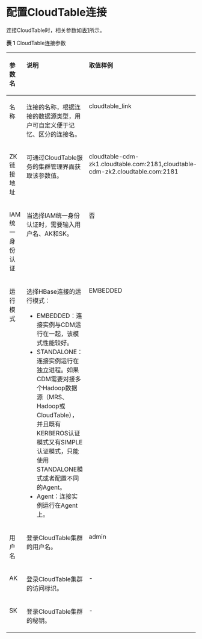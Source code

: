 # 配置CloudTable连接<a name="dayu_01_0027"></a>

连接CloudTable时，相关参数如[表1](#zh-cn_topic_0108275355_table34037531171418)所示。

**表 1**  CloudTable连接参数

<a name="zh-cn_topic_0108275355_table34037531171418"></a>
<table><thead align="left"><tr id="zh-cn_topic_0108275355_row56630393171418"><th class="cellrowborder" valign="top" width="17.5%" id="mcps1.2.4.1.1"><p id="zh-cn_topic_0108275355_p23659124171418"><a name="zh-cn_topic_0108275355_p23659124171418"></a><a name="zh-cn_topic_0108275355_p23659124171418"></a>参数名</p>
</th>
<th class="cellrowborder" valign="top" width="61.650000000000006%" id="mcps1.2.4.1.2"><p id="zh-cn_topic_0108275355_p37340867171418"><a name="zh-cn_topic_0108275355_p37340867171418"></a><a name="zh-cn_topic_0108275355_p37340867171418"></a>说明</p>
</th>
<th class="cellrowborder" valign="top" width="20.849999999999998%" id="mcps1.2.4.1.3"><p id="zh-cn_topic_0108275355_p4711375171418"><a name="zh-cn_topic_0108275355_p4711375171418"></a><a name="zh-cn_topic_0108275355_p4711375171418"></a>取值样例</p>
</th>
</tr>
</thead>
<tbody><tr id="zh-cn_topic_0108275355_row46077055171418"><td class="cellrowborder" valign="top" width="17.5%" headers="mcps1.2.4.1.1 "><p id="zh-cn_topic_0108275355_p41253947171418"><a name="zh-cn_topic_0108275355_p41253947171418"></a><a name="zh-cn_topic_0108275355_p41253947171418"></a>名称</p>
</td>
<td class="cellrowborder" valign="top" width="61.650000000000006%" headers="mcps1.2.4.1.2 "><p id="zh-cn_topic_0108275355_p1369564463813"><a name="zh-cn_topic_0108275355_p1369564463813"></a><a name="zh-cn_topic_0108275355_p1369564463813"></a>连接的名称，根据连接的数据源类型，用户可自定义便于记忆、区分的连接名。</p>
</td>
<td class="cellrowborder" valign="top" width="20.849999999999998%" headers="mcps1.2.4.1.3 "><p id="zh-cn_topic_0108275355_p42147213114142"><a name="zh-cn_topic_0108275355_p42147213114142"></a><a name="zh-cn_topic_0108275355_p42147213114142"></a>cloudtable_link</p>
</td>
</tr>
<tr id="zh-cn_topic_0108275355_row19710159171418"><td class="cellrowborder" valign="top" width="17.5%" headers="mcps1.2.4.1.1 "><p id="zh-cn_topic_0108275355_p62657656114131"><a name="zh-cn_topic_0108275355_p62657656114131"></a><a name="zh-cn_topic_0108275355_p62657656114131"></a>ZK链接地址</p>
</td>
<td class="cellrowborder" valign="top" width="61.650000000000006%" headers="mcps1.2.4.1.2 "><p id="zh-cn_topic_0108275355_p31524870114139"><a name="zh-cn_topic_0108275355_p31524870114139"></a><a name="zh-cn_topic_0108275355_p31524870114139"></a>可通过CloudTable服务的集群管理界面获取该参数值。</p>
</td>
<td class="cellrowborder" valign="top" width="20.849999999999998%" headers="mcps1.2.4.1.3 "><p id="zh-cn_topic_0108275355_p4536548114142"><a name="zh-cn_topic_0108275355_p4536548114142"></a><a name="zh-cn_topic_0108275355_p4536548114142"></a>cloudtable-cdm-zk1.cloudtable.com:2181,cloudtable-cdm-zk2.cloudtable.com:2181</p>
</td>
</tr>
<tr id="zh-cn_topic_0108275355_row7494172615386"><td class="cellrowborder" valign="top" width="17.5%" headers="mcps1.2.4.1.1 "><p id="zh-cn_topic_0108275355_p14496102663811"><a name="zh-cn_topic_0108275355_p14496102663811"></a><a name="zh-cn_topic_0108275355_p14496102663811"></a>IAM统一身份认证</p>
</td>
<td class="cellrowborder" valign="top" width="61.650000000000006%" headers="mcps1.2.4.1.2 "><p id="zh-cn_topic_0108275355_p1849619268381"><a name="zh-cn_topic_0108275355_p1849619268381"></a><a name="zh-cn_topic_0108275355_p1849619268381"></a>当选择IAM统一身份认证时，需要输入用户名、AK和SK。</p>
</td>
<td class="cellrowborder" valign="top" width="20.849999999999998%" headers="mcps1.2.4.1.3 "><p id="zh-cn_topic_0108275355_p12496926183816"><a name="zh-cn_topic_0108275355_p12496926183816"></a><a name="zh-cn_topic_0108275355_p12496926183816"></a>否</p>
</td>
</tr>
<tr id="zh-cn_topic_0108275355_row111582914398"><td class="cellrowborder" valign="top" width="17.5%" headers="mcps1.2.4.1.1 "><p id="zh-cn_topic_0108275355_p1115815917397"><a name="zh-cn_topic_0108275355_p1115815917397"></a><a name="zh-cn_topic_0108275355_p1115815917397"></a>运行模式</p>
</td>
<td class="cellrowborder" valign="top" width="61.650000000000006%" headers="mcps1.2.4.1.2 "><p id="zh-cn_topic_0108275355_p357864774616"><a name="zh-cn_topic_0108275355_p357864774616"></a><a name="zh-cn_topic_0108275355_p357864774616"></a>选择HBase连接的运行模式：</p>
<a name="zh-cn_topic_0108275355_ul2077619371261"></a><a name="zh-cn_topic_0108275355_ul2077619371261"></a><ul id="zh-cn_topic_0108275355_ul2077619371261"><li>EMBEDDED：连接实例与CDM运行在一起，该模式性能较好。</li><li>STANDALONE：连接实例运行在独立进程。如果CDM需要对接多个Hadoop数据源（MRS、Hadoop或CloudTable），并且既有KERBEROS认证模式又有SIMPLE认证模式，只能使用STANDALONE模式或者配置不同的Agent。</li><li>Agent：连接实例运行在Agent上。</li></ul>
</td>
<td class="cellrowborder" valign="top" width="20.849999999999998%" headers="mcps1.2.4.1.3 "><p id="zh-cn_topic_0108275355_p1421621144410"><a name="zh-cn_topic_0108275355_p1421621144410"></a><a name="zh-cn_topic_0108275355_p1421621144410"></a>EMBEDDED</p>
</td>
</tr>
<tr id="zh-cn_topic_0108275355_row1795014420394"><td class="cellrowborder" valign="top" width="17.5%" headers="mcps1.2.4.1.1 "><p id="zh-cn_topic_0108275355_p14952184416394"><a name="zh-cn_topic_0108275355_p14952184416394"></a><a name="zh-cn_topic_0108275355_p14952184416394"></a>用户名</p>
</td>
<td class="cellrowborder" valign="top" width="61.650000000000006%" headers="mcps1.2.4.1.2 "><p id="zh-cn_topic_0108275355_p13952124417392"><a name="zh-cn_topic_0108275355_p13952124417392"></a><a name="zh-cn_topic_0108275355_p13952124417392"></a>登录CloudTable集群的用户名。</p>
</td>
<td class="cellrowborder" valign="top" width="20.849999999999998%" headers="mcps1.2.4.1.3 "><p id="zh-cn_topic_0108275355_p6952644143912"><a name="zh-cn_topic_0108275355_p6952644143912"></a><a name="zh-cn_topic_0108275355_p6952644143912"></a>admin</p>
</td>
</tr>
<tr id="zh-cn_topic_0108275355_row35276451399"><td class="cellrowborder" valign="top" width="17.5%" headers="mcps1.2.4.1.1 "><p id="zh-cn_topic_0108275355_p1552720455396"><a name="zh-cn_topic_0108275355_p1552720455396"></a><a name="zh-cn_topic_0108275355_p1552720455396"></a>AK</p>
</td>
<td class="cellrowborder" valign="top" width="61.650000000000006%" headers="mcps1.2.4.1.2 "><p id="zh-cn_topic_0108275355_p8527134543910"><a name="zh-cn_topic_0108275355_p8527134543910"></a><a name="zh-cn_topic_0108275355_p8527134543910"></a>登录CloudTable集群的访问标识。</p>
</td>
<td class="cellrowborder" valign="top" width="20.849999999999998%" headers="mcps1.2.4.1.3 "><p id="zh-cn_topic_0108275355_p1152794519391"><a name="zh-cn_topic_0108275355_p1152794519391"></a><a name="zh-cn_topic_0108275355_p1152794519391"></a>-</p>
</td>
</tr>
<tr id="zh-cn_topic_0108275355_row16131546183916"><td class="cellrowborder" valign="top" width="17.5%" headers="mcps1.2.4.1.1 "><p id="zh-cn_topic_0108275355_p41344611390"><a name="zh-cn_topic_0108275355_p41344611390"></a><a name="zh-cn_topic_0108275355_p41344611390"></a>SK</p>
</td>
<td class="cellrowborder" valign="top" width="61.650000000000006%" headers="mcps1.2.4.1.2 "><p id="zh-cn_topic_0108275355_p813194633919"><a name="zh-cn_topic_0108275355_p813194633919"></a><a name="zh-cn_topic_0108275355_p813194633919"></a>登录CloudTable集群的秘钥。</p>
</td>
<td class="cellrowborder" valign="top" width="20.849999999999998%" headers="mcps1.2.4.1.3 "><p id="zh-cn_topic_0108275355_p21316464393"><a name="zh-cn_topic_0108275355_p21316464393"></a><a name="zh-cn_topic_0108275355_p21316464393"></a>-</p>
</td>
</tr>
</tbody>
</table>

